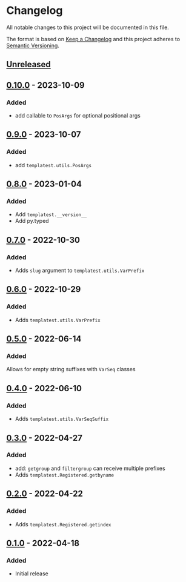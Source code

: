 Changelog
=========
All notable changes to this project will be documented in this file.

The format is based on [Keep a Changelog](http://keepachangelog.com/en/1.0.0/)
and this project adheres to [Semantic Versioning](http://semver.org/spec/v2.0.0.html).

[Unreleased](https://github.com/jshwi/templatest/compare/v0.10.0...HEAD)
------------------------------------------------------------------------

[0.10.0](https://github.com/jshwi/templatest/releases/tag/v0.10.0) - 2023-10-09
------------------------------------------------------------------------
### Added
- add callable to `PosArgs` for optional positional args

[0.9.0](https://github.com/jshwi/templatest/releases/tag/v0.9.0) - 2023-10-07
------------------------------------------------------------------------
### Added
- add `templatest.utils.PosArgs`

[0.8.0](https://github.com/jshwi/templatest/releases/tag/v0.8.0) - 2023-01-04
------------------------------------------------------------------------
### Added
- Add `templatest.__version__`
- Add py.typed

[0.7.0](https://github.com/jshwi/templatest/releases/tag/v0.7.0) - 2022-10-30
------------------------------------------------------------------------
### Added
- Adds `slug` argument to `templatest.utils.VarPrefix`

[0.6.0](https://github.com/jshwi/templatest/releases/tag/v0.6.0) - 2022-10-29
------------------------------------------------------------------------
### Added
- Adds `templatest.utils.VarPrefix`

[0.5.0](https://github.com/jshwi/templatest/releases/tag/v0.5.0) - 2022-06-14
------------------------------------------------------------------------
### Added
Allows for empty string suffixes with ``VarSeq`` classes

[0.4.0](https://github.com/jshwi/templatest/releases/tag/v0.4.0) - 2022-06-10
------------------------------------------------------------------------
### Added
- Adds `templatest.utils.VarSeqSuffix`

[0.3.0](https://github.com/jshwi/templatest/releases/tag/v0.3.0) - 2022-04-27
------------------------------------------------------------------------
### Added
- add: `getgroup` and `filtergroup` can receive multiple prefixes
- Adds `templatest.Registered.getbyname`

[0.2.0](https://github.com/jshwi/templatest/releases/tag/v0.2.0) - 2022-04-22
------------------------------------------------------------------------
### Added
- Adds `templatest.Registered.getindex`

[0.1.0](https://github.com/jshwi/templatest/releases/tag/v0.1.0) - 2022-04-18
------------------------------------------------------------------------
### Added
- Initial release
